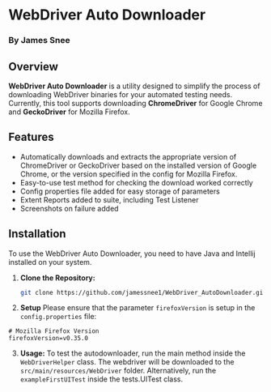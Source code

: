 # WebDriver Auto Downloader
### By James Snee

## Overview

**WebDriver Auto Downloader** is a utility designed to simplify the process of downloading WebDriver binaries for your automated testing needs. Currently, this tool supports downloading **ChromeDriver** for Google Chrome and **GeckoDriver** for Mozilla Firefox.

## Features

- Automatically downloads and extracts the appropriate version of ChromeDriver or GeckoDriver based on the installed version of Google Chrome, or the version specified in the config for Mozilla Firefox.
- Easy-to-use test method for checking the download worked correctly
- Config properties file added for easy storage of parameters
- Extent Reports added to suite, including Test Listener
- Screenshots on failure added

## Installation

To use the WebDriver Auto Downloader, you need to have Java and Intellij installed on your system.

1. **Clone the Repository:**

   ```sh
   git clone https://github.com/jamessnee1/WebDriver_AutoDownloader.git
2. **Setup**
Please ensure that the parameter `firefoxVersion` is setup in the `config.properties` file:
```
# Mozilla Firefox Version
firefoxVersion=v0.35.0
```
3. **Usage:**
To test the autodownloader, run the main method inside the `WebDriverHelper` class. The webdriver will be downloaded to the `src/main/resources/WebDriver` folder.
Alternatively, run the `exampleFirstUITest` inside the tests.UITest class.